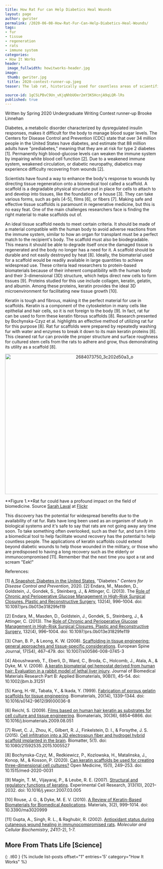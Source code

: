 ```yaml
---
title: How Rat Fur can Help Diabetics Heal Wounds 
layout: page
author: gwriter
permalink: /2020-06-08-How-Rat-Fur-Can-Help-Diabetics-Heal-Wounds/
tags:
- fur
- tissue
- regeneration
- rats
- immune system
categories:
- How It Works
header:
 image_fullwidth: howitworks-header.jpg
image:
 thumb: gwriter.jpg
 title: 2020-contest-runner-up.jpeg
teaser: The lab rat, historically used for countless areas of scientific and medical research, presents a promising possibility in the field of biomedical and regenerative medicine. New research shows that these furry critters help regenerate tissue to heal wounds, having implications for diseases like diabetes.

source-id: 1gCSLPBvC9Un_vKjqNhbUOer2mY3K5HcnjA9qLQR-lRs
published: true
---
```

Written by Spring 2020 Undergraduate Writing Contest runner-up Brooke Linnehan

Diabetes, a metabolic disorder characterized by dysregulated insulin responses, makes it difficult for the body to manage blood sugar levels. The Centers for Disease Control and Prevention (CDC) state that over 34 million people in the United States have diabetes, and estimate that 88 million adults have "prediabetes," meaning that they are at risk for type 2 diabetes [1].  Permanently high blood-glucose levels can weaken the immune system by impairing white blood cell function [2]. Due to a weakened immune system, weakened circulation, or diabetic neuropathy, diabetics may experience difficulty recovering from wounds [2].

Scientists have found a way to enhance the body's response to wounds by directing tissue regeneration onto a biomedical tool called a scaffold. A scaffold is a degradable physical structure put in place for cells to attach to and develop into tissues, like the foundation of a house [3]. They can take various forms, such as gels [4-5], films [6], or fibers [7]. Making safe and effective tissue scaffolds is paramount in regenerative medicine, but this is no easy feat. One of the main challenges researchers face is finding the right material to make scaffolds out of. 

An ideal tissue scaffold needs to meet certain criteria. It should be made of a material compatible with the human body to avoid adverse reactions from the immune system, similar to how an organ for transplant must be a perfect match to the recipient's body. The scaffold must also be biodegradable. This means it should be able to degrade itself once the damaged tissue is regenerated and the body no longer has a need for it. A scaffold should be durable and not easily destroyed by heat [8]. Ideally, the biomaterial used for a scaffold would be readily available in large quantities to achieve widespread use. These criteria lead researchers to protein-based biomaterials because of their inherent compatibility with the human body and their 3-dimensional (3D) structure, which helps direct new cells to form tissues [9]. Proteins studied for this use include collagen, keratin, gelatin, and albumin. Among these proteins, keratin provides the ideal 3D microenvironment for facilitating new tissue growth [10].

Keratin is tough and fibrous, making it the perfect material for use in scaffolds. Keratin is a component of  the cytoskeleton in many cells like epithelial and hair cells, so it is not foreign to the body [9]. In fact, rat fur can be used to form these keratin fibrous scaffolds [8]. Research presented by Bochynska-Czyz et al. highlights an effective method of utilizing rat fur for this purpose [8]. Rat fur scaffolds were prepared by repeatedly washing fur with water and enzymes to break it down to its main keratin proteins [8]. This cleaned rat fur can provide the proper structure and surface roughness for cultured stem cells from the rats to adhere and grow, thus demonstrating its utility  as a scaffold [8].

<center><a data-flickr-embed="true" href="https://www.flickr.com/photos/139839751@N06/49955925693/in/dateposted-friend/" title="2684073750_3c202d50a3_o"><img src="https://live.staticflickr.com/65535/49955925693_e9e32eb5c4_z.jpg" width="640" height="463" alt="2684073750_3c202d50a3_o"></a><script async src="//embedr.flickr.com/assets/client-code.js" charset="utf-8"></script></center>

**Figure 1.**Rat fur could have a profound impact on the field of biomedicine. Source [Sarah Laval](https://www.flickr.com/photos/smercury98/) at [Flickr](https://www.flickr.com/photos/smercury98/2684073750/in/photostream/)

This discovery has the potential for widespread benefits due to the availability of rat fur. Rats have long been used as an organism of study in biological systems and it's safe to say that rats are not going away any time soon. To take something often overlooked, such as their fur, and turn it into a biomedical tool to help facilitate wound recovery has the potential to help countless people. The applications of keratin scaffolds could extend beyond diabetic wounds to help those wounded in the military, or those who are predisposed to having a long recovery such as the elderly or immunocompromised [11]. Remember that the next time you spot a rat and scream "Eek!"

References:

[1] [A Snapshot: Diabetes in the United States](https://www.cdc.gov/diabetes/library/socialmedia/infographics.html), "Diabetes." *Centers for Disease Control and Prevention*, 2020. [2] Endara, M., Masden, D., Goldstein, J., Gondek, S., Steinberg, J., & Attinger, C. (2013). The [Role of Chronic and Perioperative Glucose Management in High-Risk Surgical Closures. Plastic and Reconstructive Surgery](https://pubmed.ncbi.nlm.nih.gov/23783058/), 132(4), 996–1004. doi: 10.1097/prs.0b013e31829fe119

 [2] Endara, M., Masden, D., Goldstein, J., Gondek, S., Steinberg, J., & Attinger, C. (2013). The [Role of Chronic and Perioperative Glucose Management in High-Risk Surgical Closures. Plastic and Reconstructive Surgery](https://pubmed.ncbi.nlm.nih.gov/23783058/), 132(4), 996–1004. doi: 10.1097/prs.0b013e31829fe119

[3] Chan, B. P., & Leong, K. W. (2008). [Scaffolding in tissue engineering: general approaches and tissue-specific considerations](https://link.springer.com/article/10.1007/s00586-008-0745-3). European Spine Journal, 17(S4), 467–479. doi: 10.1007/s00586-008-0745-3

[4] Aboushwareb, T., Eberli, D., Ward, C., Broda, C., Holcomb, J., Atala, A., & Dyke, M. V. (2008). [A keratin biomaterial gel hemostat derived from human hair: Evaluation in a rabbit model of lethal liver injury](https://onlinelibrary.wiley.com/doi/full/10.1002/jbm.b.31251?casa_token=GWpaQT0sCL4AAAAA%3AfrpZVh8gmYxWU4YbhVfNWClkr9rCTZRM8_wt3QLb8Z-f0COhKWTl2-PSGPDM-ZHgOFwuy0Cd83koBSM). Journal of Biomedical Materials Research Part B: Applied Biomaterials, 90B(1), 45–54. doi: 10.1002/jbm.b.31251

[5] Kang, H.-W., Tabata, Y., & Ikada, Y. (1999). [Fabrication of porous gelatin scaffolds for tissue engineering](https://www.sciencedirect.com/science/article/pii/S0142961299000368). Biomaterials, 20(14), 1339–1344. doi: 10.1016/s0142-9612(99)00036-8

[6] Reichl, S. (2009). [Films based on human hair keratin as substrates for cell culture and tissue engineering](https://www.sciencedirect.com/science/article/pii/S0142961209009168?casa_token=-ndJxKROJRQAAAAA:3wE1jhdF9ZQWFz8dmrfEEAZ55e4MoBlvFx0atwKWxprQQw8SNb1D1CdVflPNv5tFW6bC14acpg). Biomaterials, 30(36), 6854–6866. doi: 10.1016/j.biomaterials.2009.08.051

[7] Rivet, C. J., Zhou, K., Gilbert, R. J., Finkelstein, D. I., & Forsythe, J. S. (2015). [Cell infiltration into a 3D electrospun fiber and hydrogel hybrid scaffold implanted in the brain](https://www.tandfonline.com/doi/full/10.1080/21592535.2015.1005527). Biomatter, 5(1). doi: 10.1080/21592535.2015.1005527

[8] Bochynska-Czyz, M., Redkiewicz, P., Kozlowska, H., Matalinska, J., Konop, M., & Kosson, P. (2020). [Can keratin scaffolds be used for creating three-dimensional cell cultures?](https://www.degruyter.com/view/journals/med/15/1/article-p249.xml) Open Medicine, 15(1), 249–253. doi: 10.1515/med-2020-0031

[9] Magin, T. M., Vijayaraj, P., & Leube, R. E. (2007). [Structural and regulatory functions of keratins](https://www.sciencedirect.com/science/article/pii/S0014482707001085?casa_token=k72wNiVMSfIAAAAA:r9Xt7vXse2IZL_UQu5Lpbr7TAV_mM3JstVUi6jDL5MXoLNyxKr5UtuVgFwomO1FsfiUJObTP-g). Experimental Cell Research, 313(10), 2021–2032. doi: 10.1016/j.yexcr.2007.03.005

[10] Rouse, J. G., & Dyke, M. E. V. (2010). [A Review of Keratin-Based Biomaterials for Biomedical Applications](https://www.mdpi.com/1996-1944/3/2/999). Materials, 3(2), 999–1014. doi: 10.3390/ma3020999

[11] Gupta, A., Singh, R. L., & Raghubir, R. (2002). [Antioxidant status during cutaneous wound healing in immunocompromised rats](https://link.springer.com/article/10.1023/A:1020804916733). *Molecular and Cellular Biochemistry*, *241*(1-2), 1-7.

## More From Thats Life [Science]
{: .t60 }
{% include list-posts offset="1" entries='5' category="How It Works" %}
